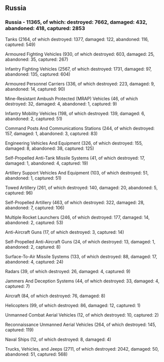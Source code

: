 
 
 ## Russia
 
 ### Russia - 11365, of which: destroyed: 7662, damaged: 432, abandoned: 418, captured: 2853

 

 

 Tanks (2164, of which destroyed: 1377, damaged: 122, abandoned: 116, captured: 549)

 Armoured Fighting Vehicles (930, of which destroyed: 603, damaged: 25, abandoned: 35, captured: 267)

 Infantry Fighting Vehicles (2567, of which destroyed: 1731, damaged: 97, abandoned: 135, captured: 604)

 Armoured Personnel Carriers (336, of which destroyed: 223, damaged: 9, abandoned: 14, captured: 90)

 Mine-Resistant Ambush Protected (MRAP) Vehicles (46, of which destroyed: 32, damaged: 4, abandoned: 1, captured: 9)

 Infantry Mobility Vehicles (198, of which destroyed: 139, damaged: 6, abandoned: 2, captured: 51)

 Command Posts And Communications Stations (244, of which destroyed: 157, damaged: 1, abandoned: 3, captured: 83)

 Engineering Vehicles And Equipment (326, of which destroyed: 155, damaged: 8, abandoned: 38, captured: 125)

 Self-Propelled Anti-Tank Missile Systems (41, of which destroyed: 17, damaged: 1, abandoned: 4, captured: 19)

 Artillery Support Vehicles And Equipment (103, of which destroyed: 51, abandoned: 1, captured: 51)

 Towed Artillery (261, of which destroyed: 140, damaged: 20, abandoned: 5, captured: 96)

 Self-Propelled Artillery (463, of which destroyed: 322, damaged: 28, abandoned: 7, captured: 106)

 Multiple Rocket Launchers (246, of which destroyed: 177, damaged: 14, abandoned: 2, captured: 53)

 Anti-Aircraft Guns (17, of which destroyed: 3, captured: 14)

 Self-Propelled Anti-Aircraft Guns (24, of which destroyed: 13, damaged: 1, abandoned: 2, captured: 8)

 Surface-To-Air Missile Systems (133, of which destroyed: 88, damaged: 17, abandoned: 4, captured: 24)

 Radars (39, of which destroyed: 26, damaged: 4, captured: 9)

 Jammers And Deception Systems (44, of which destroyed: 33, damaged: 4, captured: 7)

 Aircraft (84, of which destroyed: 76, damaged: 8)

 Helicopters (99, of which destroyed: 86, damaged: 12, captured: 1)

 Unmanned Combat Aerial Vehicles (12, of which destroyed: 10, captured: 2)

 Reconnaissance Unmanned Aerial Vehicles (264, of which destroyed: 145, captured: 119)

 Naval Ships (12, of which destroyed: 8, damaged: 4)

 Trucks, Vehicles, and Jeeps (2711, of which destroyed: 2042, damaged: 50, abandoned: 51, captured: 568)

